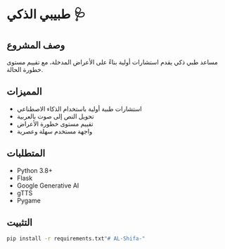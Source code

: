 # طبيبي الذكي 🩺

## وصف المشروع
مساعد طبي ذكي يقدم استشارات أولية بناءً على الأعراض المدخلة، مع تقييم مستوى خطورة الحالة.

## المميزات
- استشارات طبية أولية باستخدام الذكاء الاصطناعي
- تحويل النص إلى صوت بالعربية
- تقييم مستوى خطورة الأعراض
- واجهة مستخدم سهلة وعصرية

## المتطلبات
- Python 3.8+
- Flask
- Google Generative AI
- gTTS
- Pygame

## التثبيت
```bash
pip install -r requirements.txt"# AL-Shifa-"  
